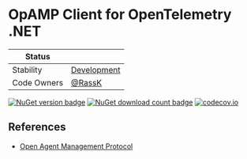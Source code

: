 # OpAMP Client for OpenTelemetry .NET

| Status      |           |
| ----------- | --------- |
| Stability   | [Development](../../README.md#Development) |
| Code Owners | [@RassK](https://github.com/RassK) |

[![NuGet version badge](https://img.shields.io/nuget/v/OpenTelemetry.OpAmp.Client)](https://www.nuget.org/packages/OpenTelemetry.OpAmp.Client)
[![NuGet download count badge](https://img.shields.io/nuget/dt/OpenTelemetry.OpAmp.Client)](https://www.nuget.org/packages/OpenTelemetry.OpAmp.Client)
[![codecov.io](https://codecov.io/gh/open-telemetry/opentelemetry-dotnet-contrib/branch/main/graphs/badge.svg?flag=unittests-OpAmp.Client)](https://app.codecov.io/gh/open-telemetry/opentelemetry-dotnet-contrib?flags[0]=unittests-OpAmp.Client)

## References

* [Open Agent Management Protocol](https://opentelemetry.io/docs/specs/opamp/)

